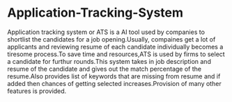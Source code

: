 # Application-Tracking-System
Application tracking system or ATS is a AI tool used by companies to shortlist the candidates for a job opening.Usually, compaines get a lot of applicants and reviewing resume of each candidate individually becomes a tiresome process.To save time and resources,ATS is used by firms to select a candidate for furthur rounds.This system takes in job description and resume of the candidate and gives out the match percentage of the resume.Also provides list of keywords that are missing from resume and if added then chances of getting selected increases.Provision of many other features is provided.
